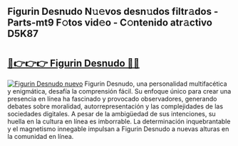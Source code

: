 ## Figurin Desnudo N𝚞𝚎vos desn𝚞dos filtr𝚊dos - Parts-mt9 F𝚘tos vid𝚎o - C𝚘ntenido atr𝚊ctivo D5K87

# <h2><a href="http://mbcn6c.tromn.icu/?c=Figurin+Desnudo">🔗👉👉👉 Figurin Desnudo 🔗🔗</a></h2>

[![Figurin Desnudo nuevo](https://i.imgur.com/pEAQMta.gif)](http://mbcn6c.tromn.icu/?c=Figurin+Desnudo)
Figurin Desnudo, una personalidad multifacética y enigmática, desafía la comprensión fácil. Su enfoque único para crear una presencia en línea ha fascinado y provocado observadores, generando debates sobre moralidad, autorrepresentación y las complejidades de las sociedades digitales. A pesar de la ambigüedad de sus intenciones, su huella en la cultura en línea es imborrable. La determinación inquebrantable y el magnetismo innegable impulsan a Figurin Desnudo a nuevas alturas en la comunidad en línea.
